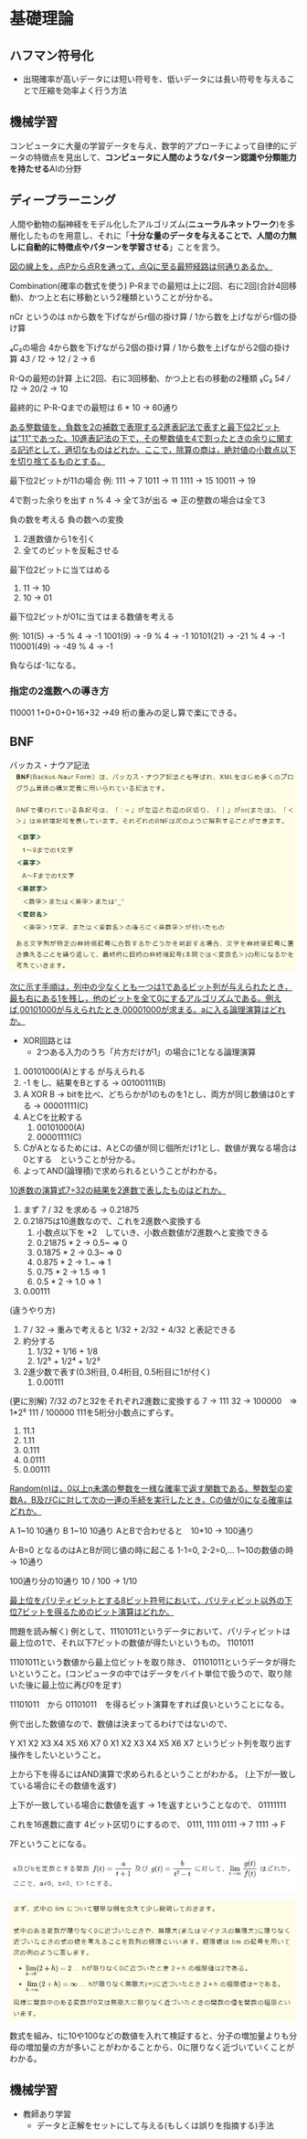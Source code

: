 # 基礎理論
## ハフマン符号化
  - 出現確率が高いデータには短い符号を、低いデータには長い符号を与えることで圧縮を効率よく行う方法


## 機械学習
コンピュータに大量の学習データを与え、数学的アプローチによって自律的にデータの特徴点を見出して、**コンピュータに人間のようなパターン認識や分類能力を持たせる**AIの分野


## ディープラーニング
人間や動物の脳神経をモデル化したアルゴリズム(**ニューラルネットワーク**)を多層化したものを用意し、それに「**十分な量のデータを与えることで、人間の力無しに自動的に特徴点やパターンを学習させる**」ことを言う。


[図の線上を，点Pから点Rを通って，点Qに至る最短経路は何通りあるか。](https://www.ap-siken.com/kakomon/20_aki/q5.html)

Combination(確率の数式を使う)
P-Rまでの最短は上に2回、右に2回(合計4回移動)、かつ上と右に移動という2種類ということが分かる。

nCr
というのは
nから数を下げながらr個の掛け算 / 1から数を上げながらr個の掛け算

₄C₂の場合
4から数を下げながら2個の掛け算 / 1から数を上げながら2個の掛け算
4*3 / 1*2 -> 12 / 2 -> 6

R-Qの最短の計算
上に2回、右に3回移動、かつ上と右の移動の2種類
₅C₂
5*4 / 1*2 -> 20/2 -> 10

最終的に P-R-Qまでの最短は
6 * 10 -> 60通り

[ある整数値を，負数を2の補数で表現する2進表記法で表すと最下位2ビットは"11"であった。10進表記法の下で，その整数値を4で割ったときの余りに関する記述として，適切なものはどれか。ここで，除算の商は，絶対値の小数点以下を切り捨てるものとする。](https://www.fe-siken.com/kakomon/30_haru/q1.html)

最下位2ビットが11の場合
例:
111 -> 7
1011 -> 11
1111 -> 15
10011 -> 19

4で割った余りを出す
n % 4 -> 全て3が出る
=> 正の整数の場合は全て3

負の数を考える
負の数への変換
1. 2進数値から1を引く
2. 全てのビットを反転させる

最下位2ビットに当てはめる
1. 11 -> 10
2. 10 -> 01

最下位2ビットが01に当てはまる数値を考える

例:
101(5) -> -5 % 4 -> -1
1001(9) -> -9 % 4 -> -1
10101(21) -> -21 % 4 -> -1
110001(49) -> -49 % 4 -> -1

負ならば-1になる。

### 指定の2進数への導き方
110001
1+0+0+0+16+32 ->49
桁の重みの足し算で楽にできる。

## BNF
バッカス・ナウア記法
![picture 1](../images/f1254de4dbc4421c6ea818e91954db1417c2883fec50b4f45883f155d84f3240.png)


[次に示す手順は，列中の少なくとも一つは1であるビット列が与えられたとき，最も右にある1を残し，他のビットを全て0にするアルゴリズムである。例えば,00101000が与えられたとき,00001000が求まる。aに入る論理演算はどれか。](https://www.fe-siken.com/kakomon/18_aki/q8.html)

- XOR回路とは
  - 2つある入力のうち「片方だけが1」の場合に1となる論理演算

1) 00101000(A)とする が与えられる
2) -1 をし、結果をBとする -> 00100111(B)
3) A XOR B -> bitを比べ、どちらかが1のものを1とし、両方が同じ数値は0とする -> 00001111(C)
4) AとCを比較する
   1) 00101000(A)
   2) 00001111(C)
5) CがAとなるためには、AとCの値が同じ個所だけ1とし、数値が異なる場合は0とする　ということが分かる。
6) よってAND(論理積)で求められるということがわかる。

[10進数の演算式7÷32の結果を2進数で表したものはどれか。](https://www.fe-siken.com/kakomon/27_aki/q1.html)

1. まず 7 / 32 を求める -> 0.21875
2. 0.21875は10進数なので、これを2進数へ変換する
   1. 小数点以下を *2　していき、小数点数値が2進数へと変換できる
   2. 0.21875 * 2 -> 0.5~ => 0
   3. 0.1875 * 2 -> 0.3~ => 0
   4. 0.875 * 2 -> 1.~ => 1
   5. 0.75 * 2 -> 1.5 => 1
   6. 0.5 * 2 -> 1.0 => 1
3. 0.00111

(違うやり方)
1. 7 / 32 -> 重みで考えると 1/32 + 2/32 + 4/32 と表記できる
2. 約分する
   1. 1/32 + 1/16 + 1/8
   2. 1/2⁵ + 1/2⁴ + 1/2³
3. 2進少数で表す(0.3桁目, 0.4桁目, 0.5桁目に1が付く)
   1. 0.00111

(更に別解)
7/32 の7と32をそれぞれ2進数に変換する
7 -> 111
32 -> 100000　=> 1*2⁵
111 / 100000
111を5桁分小数点にずらす。
1. 11.1
2. 1.11
3. 0.111
4. 0.0111
5. 0.00111


[Random(n)は，0以上n未満の整数を一様な確率で返す関数である。整数型の変数A，B及びCに対して次の一連の手続を実行したとき，Cの値が0になる確率はどれか。](https://www.ap-siken.com/kakomon/20_aki/q4.html)

A 1~10 10通り
B 1~10 10通り
AとBで合わせると　10*10 -> 100通り

A-B=0 となるのはAとBが同じ値の時に起こる
1-1=0, 2-2=0,...
1~10の数値の時 -> 10通り

100通り分の10通り
10 / 100 -> 1/10


[最上位をパリティビットとする8ビット符号において，パリティビット以外の下位7ビットを得るためのビット演算はどれか。](https://www.fe-siken.com/kakomon/18_haru/q6.html)

問題を読み解く)
例として、11101011というデータにおいて、パリティビットは最上位の1で、それ以下7ビットの数値が得たいというもの。
1101011

11101011という数値から最上位ビットを取り除き、
01101011というデータが得たいということ。(コンピュータの中ではデータをバイト単位で扱うので、取り除いた後に最上位に再び0を足す)

11101011　から
01101011　を得るビット演算をすれば良いということになる。

例で出した数値なので、数値は決まってるわけではないので、

Y X1 X2 X3 X4 X5 X6 X7
0 X1 X2 X3 X4 X5 X6 X7
というビット列を取り出す操作をしたいということ。

上から下を得るにはAND演算で求められるということがわかる。
(上下が一致している場合にその数値を返す)

上下が一致している場合に数値を返す -> 1を返すということなので、
01111111

これを16進数に直す
4ビット区切りにするので、
0111, 1111
0111 -> 7
1111 -> F

7Fということになる。


[![picture 1](../images/48a569b98fab94eec28d931577b3f43bea2dde584e913f76f7d126c58fccd18f.png)
](https://www.fe-siken.com/kakomon/01_aki/q4.html)

![picture 2](../images/0c5c18396e1a562262d48716493ff990c785dc54fe37af6c029ad3a99a807d79.png)

数式を組み、tに10や100などの数値を入れて検証すると、分子の増加量よりも分母の増加量の方が多いことがわかることから、0に限りなく近づいていくことがわかる。


## 機械学習
- 教師あり学習
  - データと正解をセットにして与える(もしくは誤りを指摘する)手法
